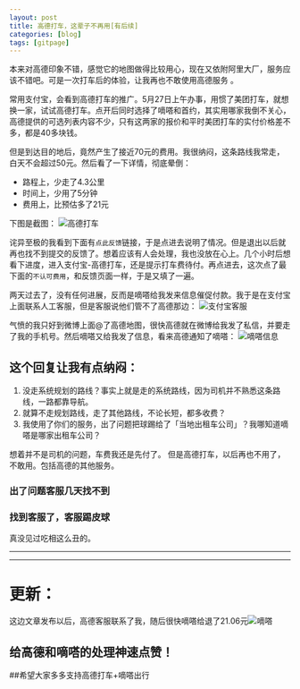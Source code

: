 ```yaml
---
layout: post
title: 高德打车，这辈子不再用[有后续]
categories: [blog]
tags: [gitpage]
---
```


本来对高德印象不错，感觉它的地图做得比较用心，现在又依附阿里大厂，服务应该不错吧。可是一次打车后的体验，让我再也不敢使用高德服务 。

常用支付宝，会看到高德打车的推广。5月27日上午办事，用惯了美团打车，就想换一家，试试高德打车。点开后同时选择了嘀嗒和首约，其实用哪家我倒不关心，高德提供的可选列表内容不少，只有这两家的报价和平时美团打车的实付价格差不多，都是40多块钱。

但是到达目的地后，竟然产生了接近70元的费用。我很纳闷，这条路线我常走，白天不会超过50元。然后看了一下详情，彻底晕倒：

- 路程上，少走了4.3公里
- 时间上，少用了5分钟
- 费用上，比预估多了21元

下图是截图：
![高德打车](https://upload-images.jianshu.io/upload_images/10412061-90c7aeafece83281.png?imageMogr2/auto-orient/strip%7CimageView2/2/w/1240)

诧异至极的我看到下面有`点此反馈`链接，于是点进去说明了情况。但是退出以后就再也找不到提交的反馈了。想着应该有人会处理，我也没放在心上。几个小时后想看下进度，进入支付宝-高德打车，还是提示打车费待付。再点进去，这次点了最下面的`不认可费用`，和反馈页面一样，于是又填了一遍。

两天过去了，没有任何进展，反而是嘀嗒给我发来信息催促付款。我于是在支付宝上面联系人工客服，但是客服说他们管不了高德那边：
![支付宝客服](https://upload-images.jianshu.io/upload_images/10412061-879e21a509aa6468.png?imageMogr2/auto-orient/strip%7CimageView2/2/w/1240)

气愤的我只好到微博上面@了高德地图，很快高德就在微博给我发了私信，并要走了我的手机号。然后嘀嗒又给我发了信息，看来高德通知了嘀嗒：
![嘀嗒信息](https://upload-images.jianshu.io/upload_images/10412061-f4756d0d1ad7c458.png?imageMogr2/auto-orient/strip%7CimageView2/2/w/1240)

## 这个回复让我有点纳闷：
1. 没走系统规划的路线？事实上就是走的系统路线，因为司机并不熟悉这条路线，一路都靠导航。
2. 就算不走规划路线，走了其他路线，不论长短，都多收费？
3. 我使用了你们的服务，出了问题把球踢给了「当地出租车公司」？我哪知道嘀嗒是哪家出租车公司？

想着并不是司机的问题，车费我还是先付了。
但是高德打车，以后再也不用了，不敢用。包括高德的其他服务。
### 出了问题客服几天找不到
### 找到客服了，客服踢皮球
真没见过吃相这么丑的。

---
---
# 更新：
这边文章发布以后，高德客服联系了我，随后很快嘀嗒给退了21.06元![嘀嗒](https://upload-images.jianshu.io/upload_images/10412061-5d40b73771242e13.png?imageMogr2/auto-orient/strip%7CimageView2/2/w/1240)

## 给高德和嘀嗒的处理神速点赞！
##希望大家多多支持高德打车+嘀嗒出行

